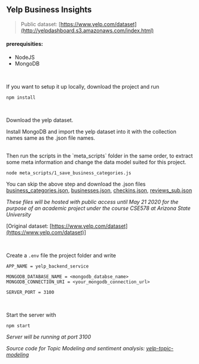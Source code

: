 ## Yelp Business Insights

> Public dataset: [https://www.yelp.com/dataset](http://yelpdashboard.s3.amazonaws.com/index.html)


#### prerequisities:
* NodeJS
* MongoDB

<br>

If you want to setup it up locally, download the project and run
```
npm install
```

<br>

Download the yelp dataset.

Install MongoDB and import the yelp dataset into it with the collection names same as the .json file names.

<br>
Then run the scripts in the `meta_scripts` folder in the same order, to extract some meta information and change the data model suited for this project.

```
node meta_scripts/1_save_business_categories.js
```

You can skip the above step and download the .json files [business_categories.json](https://yelpasucse578data.s3.amazonaws.com/business_categories.json), [businesses.json](https://yelpasucse578data.s3.amazonaws.com/businesses.json), [checkins.json](https://yelpasucse578data.s3.amazonaws.com/checkins.json), [reviews_sub.json](https://yelpasucse578data.s3.amazonaws.com/reviews_sub.json)

_These files will be hosted with public access until May 21 2020 for the purpose of an academic project under the course CSE578 at Arizona State University_

[Original dataset: [https://www.yelp.com/dataset](https://www.yelp.com/dataset)]


<br>

Create a `.env` file the project folder and write
```
APP_NAME = yelp_backend_service

MONGODB_DATABASE_NAME = <mongodb_databse_name>
MONGODB_CONNECTION_URI = <your_mongodb_connection_url>

SERVER_PORT = 3100
```

<br>

Start the server with 
```
npm start
```

*Server will be running at port 3100*


*Source code for Topic Modeling and sentiment analysis: [yelp-topic-modeling](https://github.com/ramchalla7684/yelp-topic-modeling)*
